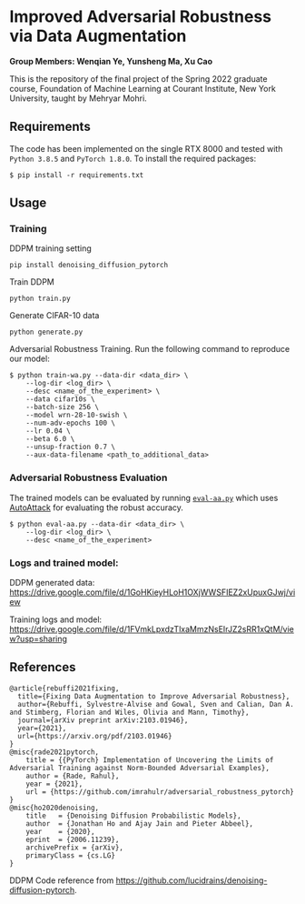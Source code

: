# Improved Adversarial Robustness via Data Augmentation

**Group Members: Wenqian Ye, Yunsheng Ma, Xu Cao**

This is the repository of the final project of the Spring 2022 graduate course, Foundation of Machine Learning at Courant Institute, New York University, taught by Mehryar Mohri. 

## Requirements

The code has been implemented on the single RTX 8000 and tested with `Python 3.8.5` and `PyTorch 1.8.0`.  To install the required packages:
```
$ pip install -r requirements.txt
```

## Usage

### Training

DDPM training setting

```
pip install denoising_diffusion_pytorch
```

Train DDPM

```
python train.py
```

Generate CIFAR-10 data

```
python generate.py
```

Adversarial Robustness Training. Run the following command to reproduce our model:

```
$ python train-wa.py --data-dir <data_dir> \
    --log-dir <log_dir> \
    --desc <name_of_the_experiment> \
    --data cifar10s \
    --batch-size 256 \
    --model wrn-28-10-swish \
    --num-adv-epochs 100 \
    --lr 0.04 \
    --beta 6.0 \
    --unsup-fraction 0.7 \
    --aux-data-filename <path_to_additional_data>
```

### Adversarial Robustness Evaluation

The trained models can be evaluated by running [`eval-aa.py`](./eval-aa.py) which uses [AutoAttack](https://github.com/fra31/auto-attack) for evaluating the robust accuracy. 

```
$ python eval-aa.py --data-dir <data_dir> \
    --log-dir <log_dir> \
    --desc <name_of_the_experiment>
```

### Logs and trained model:

DDPM generated data: https://drive.google.com/file/d/1GoHKieyHLoH1OXjWWSFIEZ2xUpuxGJwj/view

Training logs and model: https://drive.google.com/file/d/1FVmkLpxdzTlxaMmzNsEIrJZ2sRR1xQtM/view?usp=sharing

## References

```
@article{rebuffi2021fixing,
  title={Fixing Data Augmentation to Improve Adversarial Robustness},
  author={Rebuffi, Sylvestre-Alvise and Gowal, Sven and Calian, Dan A. and Stimberg, Florian and Wiles, Olivia and Mann, Timothy},
  journal={arXiv preprint arXiv:2103.01946},
  year={2021},
  url={https://arxiv.org/pdf/2103.01946}
}
@misc{rade2021pytorch,
    title = {{PyTorch} Implementation of Uncovering the Limits of Adversarial Training against Norm-Bounded Adversarial Examples},
    author = {Rade, Rahul},
    year = {2021},
    url = {https://github.com/imrahulr/adversarial_robustness_pytorch}
}
@misc{ho2020denoising,
    title   = {Denoising Diffusion Probabilistic Models},
    author  = {Jonathan Ho and Ajay Jain and Pieter Abbeel},
    year    = {2020},
    eprint  = {2006.11239},
    archivePrefix = {arXiv},
    primaryClass = {cs.LG}
}
```

DDPM Code reference from https://github.com/lucidrains/denoising-diffusion-pytorch.
